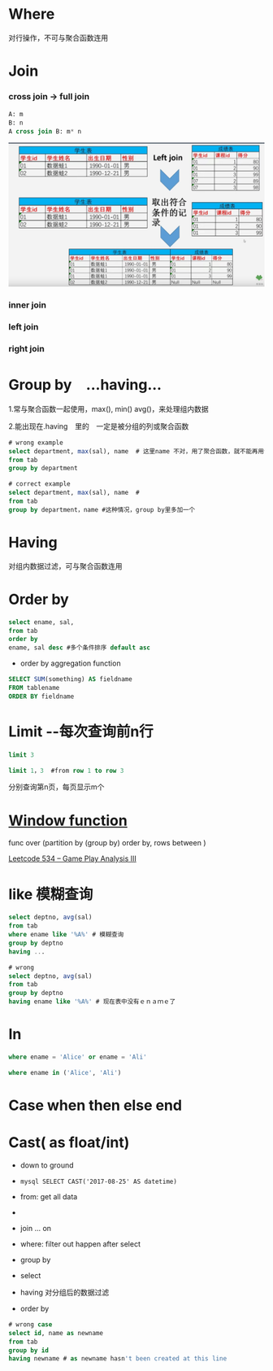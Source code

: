 # Where
对行操作，不可与聚合函数连用

# Join
### cross join -> full join 
```sql
A: m
B: n
A cross join B: m* n
```

![leftJoin](https://github.com/tsheng0315/Leetcode_SQL/blob/master/image/leftJoinExample.jpg)

### inner join

### left join
### right join

# Group by　...having...
1.常与聚合函数一起使用，max(), min() avg()，来处理组内数据

2.能出现在.having　里的　一定是被分组的列或聚合函数


```sql
# wrong example
select department, max(sal), name  # 这里name 不对，用了聚合函数，就不能再用普通column了。 
from tab
group by department
```


```sql
# correct example
select department, max(sal), name  # 
from tab
group by department，name #这种情况，group by里多加一个
```

# Having
对组内数据过滤，可与聚合函数连用

# Order by
```sql
select ename, sal,
from tab
order by 
ename, sal desc #多个条件排序 default asc 
```
* order by aggregation function
```sql
SELECT SUM(something) AS fieldname
FROM tablename
ORDER BY fieldname
```

# Limit --每次查询前n行
```sql
limit 3
```

```sql
limit 1，3  #from row 1 to row 3
```
分别查询第n页，每页显示m个

# [Window function](https://www.bilibili.com/video/BV1qg411u7m5/?spm_id_from=333.788.recommend_more_video.1)
func  over (partition by (group by) order by, rows between )

[Leetcode 534 – Game Play Analysis III](https://circlecoder.com/game-play-analysis-III/)

# like 模糊查询
```sql
select deptno, avg(sal)
from tab
where ename like '%A%' # 模糊查询
group by deptno 
having ...
```

```sql
# wrong
select deptno, avg(sal)
from tab
group by deptno 
having ename like '%A%' # 现在表中没有ｅｎａｍｅ了
```
# In
```sql
where ename = 'Alice' or ename = 'Ali'
```
```sql
where ename in ('Alice', 'Ali')
```

# Case when then else end

# Cast( as float/int) 
* down to ground
* ```mysql SELECT CAST('2017-08-25' AS datetime)```


* from: get all data
* 
* join ... on 

* where: filter out happen after select

* group by

* select  

* having 对分组后的数据过滤

* order by

```sql
# wrong case  
select id, name as newname 
from tab
group by id
having newname # as newname hasn't been created at this line
```



